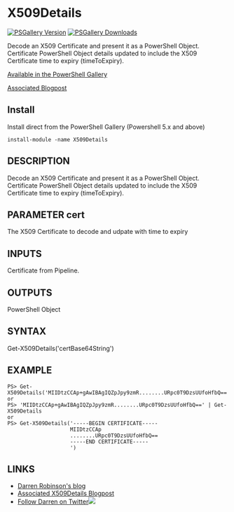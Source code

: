 # X509Details
[![PSGallery Version](https://img.shields.io/powershellgallery/v/X509Details.svg?style=flat&logo=powershell&label=PSGallery%20Version)](https://www.powershellgallery.com/packages/X509Details) [![PSGallery Downloads](https://img.shields.io/powershellgallery/dt/X509Details.svg?style=flat&logo=powershell&label=PSGallery%20Downloads)](https://www.powershellgallery.com/packages/X509Details)

Decode an X509 Certificate and present it as a PowerShell Object.
Certificate PowerShell Object details updated to include the X509 Certificate time to expiry (timeToExpiry).

[Available in the PowerShell Gallery](https://www.powershellgallery.com/packages/X509Details)

[Associated Blogpost](https://blog.darrenjrobinson.com/x509details-powershell-module-for-decoding-x509-certificates-with-time-to-certificate-expiry/)

## Install
Install direct from the PowerShell Gallery (Powershell 5.x and above)
```
install-module -name X509Details
```

## DESCRIPTION

Decode an X509 Certificate and present it as a PowerShell Object.
Certificate PowerShell Object details updated to include the X509 Certificate time to expiry (timeToExpiry).

## PARAMETER cert

The X509 Certificate to decode and udpate with time to expiry

## INPUTS

Certificate from Pipeline.

## OUTPUTS

PowerShell Object

## SYNTAX 

Get-X509Details('certBase64String')

## EXAMPLE

```
PS> Get-X509Details('MIIDtzCCAp+gAwIBAgIQZpJpy9zmR........URpc0T9DzsUUfoHfbQ==')
or
PS> 'MIIDtzCCAp+gAwIBAgIQZpJpy9zmR........URpc0T9DzsUUfoHfbQ==' | Get-X509Details
or 
PS> Get-X509Details('-----BEGIN CERTIFICATE-----
                    MIIDtzCCAp
                    ........URpc0T9DzsUUfoHfbQ==
                    -----END CERTIFICATE-----
                    ')
```

## LINKS

* [Darren Robinson's blog](https://blog.darrenjrobinson.com)
* [Associated X509Details Blogpost](https://blog.darrenjrobinson.com/x509details-powershell-module-for-decoding-x509-certificates-with-time-to-certificate-expiry/)
* [Follow Darren on Twitter](https://twitter.com/darrenjrobinson)![](http://twitter.com/favicon.ico)
